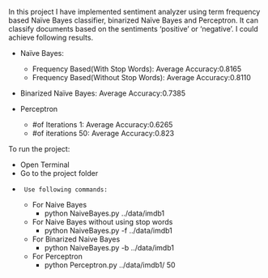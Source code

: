 In this project I have implemented sentiment analyzer using term frequency based Naïve Bayes classifier, binarized Naïve Bayes and Perceptron.
It can classify documents based on the sentiments ‘positive’ or ‘negative’. I could achieve following results.

* Naïve Bayes:
  * Frequency Based(With Stop Words): Average Accuracy:0.8165
  * Frequency Based(Without Stop Words): Average Accuracy:0.8110

* Binarized Naïve Bayes: Average Accuracy:0.7385

* Perceptron
  * #of Iterations 1: Average Accuracy:0.6265
  * #of iterations 50: Average Accuracy:0.823
  
 
To run the project:
 
* Open Terminal
*	Go to the project folder
*	   Use following commands: 
  * For Naive Bayes
    * python NaiveBayes.py ../data/imdb1
  * For Naive Bayes without using stop words
    * python NaiveBayes.py -f ../data/imdb1
  * For Binarized Naive Bayes 
    * python NaiveBayes.py -b ../data/imdb1
  * For Perceptron
    * python Perceptron.py ../data/imdb1/ 50


